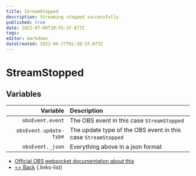 ```yaml
---
title: StreamStopped
description: Streaming stopped successfully.
published: true
date: 2022-07-06T20:55:37.877Z
tags: 
editor: markdown
dateCreated: 2022-06-27T01:38:33.073Z
---
```


# StreamStopped

## Variables

| Variable | Description |
|---------:|:------------|
| `obsEvent.event` | The OBS event in this case `StreamStopped`
| `obsEvent.update-type` | The update type of the OBS event in this case `StreamStopped`
| `obsEvent._json` | Everything above in a json format

* [Official OBS websocket documentation about this](https://github.com/obsproject/obs-websocket/blob/4.x-current/docs/generated/protocol.md#streamstopped)
* [<= Back](/en/Broadcasters/OBS/Events)
{.links-list}
